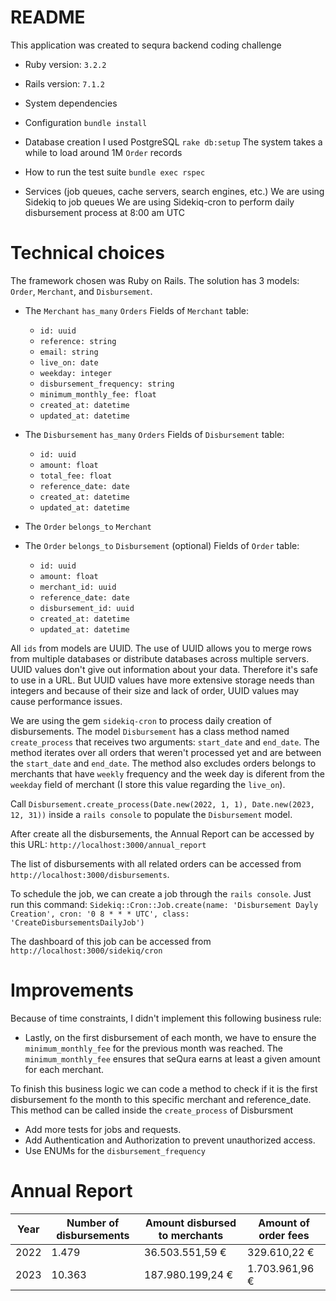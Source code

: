# README

This application was created to sequra backend coding challenge

- Ruby version: `3.2.2`
- Rails version: `7.1.2`

- System dependencies

- Configuration
  `bundle install`

- Database creation
  I used PostgreSQL
  `rake db:setup`
  The system takes a while to load around 1M `Order` records

- How to run the test suite
  `bundle exec rspec`

- Services (job queues, cache servers, search engines, etc.)
  We are using Sidekiq to job queues
  We are using Sidekiq-cron to perform daily disbursement process at 8:00 am UTC

# Technical choices

The framework chosen was Ruby on Rails. The solution has 3 models: `Order`, `Merchant`, and `Disbursement`.

- The `Merchant` `has_many` `Orders`
  Fields of `Merchant` table:

  - `id: uuid`
  - `reference: string`
  - `email: string`
  - `live_on: date`
  - `weekday: integer`
  - `disbursement_frequency: string`
  - `minimum_monthly_fee: float`
  - `created_at: datetime`
  - `updated_at: datetime`

- The `Disbursement` `has_many` `Orders`
  Fields of `Disbursement` table:

  - `id: uuid`
  - `amount: float`
  - `total_fee: float`
  - `reference_date: date`
  - `created_at: datetime`
  - `updated_at: datetime`

- The `Order` `belongs_to` `Merchant`
- The `Order` `belongs_to` `Disbursement` (optional)
  Fields of `Order` table:

  - `id: uuid`
  - `amount: float`
  - `merchant_id: uuid`
  - `reference_date: date`
  - `disbursement_id: uuid`
  - `created_at: datetime`
  - `updated_at: datetime`

All `ids` from models are UUID. The use of UUID allows you to merge rows from multiple databases or distribute databases across multiple servers. UUID values don't give out information about your data. Therefore it's safe to use in a URL.
But UUID values have more extensive storage needs than integers and because of their size and lack of order, UUID values may cause performance issues.

We are using the gem `sidekiq-cron` to process daily creation of disbursements. The model `Disbursement` has a class method named `create_process` that receives two arguments: `start_date` and `end_date`. The method iterates over all orders that weren't processed yet and are between the `start_date` and `end_date`. The method also excludes orders belongs to merchants that have `weekly` frequency and the week day is diferent from the `weekday` field of merchant (I store this value regarding the `live_on`).

Call `Disbursement.create_process(Date.new(2022, 1, 1), Date.new(2023, 12, 31))` inside a `rails console` to populate the `Disbursement` model.

After create all the disbursements, the Annual Report can be accessed by this URL: `http://localhost:3000/annual_report`

The list of disbursements with all related orders can be accessed from `http://localhost:3000/disbursements`.

To schedule the job, we can create a job through the `rails console`. Just run this command: `Sidekiq::Cron::Job.create(name: 'Disbursement Dayly Creation', cron: '0 8 * * * UTC', class: 'CreateDisbursementsDailyJob')`

The dashboard of this job can be accessed from `http://localhost:3000/sidekiq/cron`

# Improvements

Because of time constraints, I didn't implement this following business rule:

- Lastly, on the first disbursement of each month, we have to ensure the `minimum_monthly_fee` for the previous month was reached. The `minimum_monthly_fee` ensures that seQura earns at least a given amount for each merchant.

To finish this business logic we can code a method to check if it is the first disbursement fo the month to this specific merchant and reference_date. This method can be called inside the `create_process` of Disbursment

- Add more tests for jobs and requests.
- Add Authentication and Authorization to prevent unauthorized access.
- Use ENUMs for the `disbursement_frequency`

# Annual Report

| Year | Number of disbursements | Amount disbursed to merchants | Amount of order fees |
| ---- | ----------------------- | ----------------------------- | -------------------- |
| 2022 | 1.479                   | 36.503.551,59 €               | 329.610,22 €         |
| 2023 | 10.363                  | 187.980.199,24 €              | 1.703.961,96 €       |
